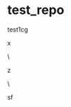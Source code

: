 # test_repo
test1cg






































x












\




z





\
































sf




















































































